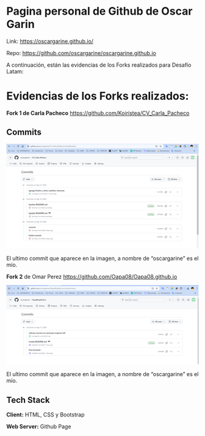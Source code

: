 
# Pagina personal de Github de Oscar Garin

Link: https://oscargarine.github.io/

Repo: https://github.com/oscargarine/oscargarine.github.io


A continuación, están las evidencias de los Forks realizados para Desafío Latam:

# Evidencias de los Forks realizados:

**Fork 1 de Carla Pacheco**
https://github.com/Koiristea/CV_Carla_Pacheco


## Commits

![Evidencia de commit Fork 1](/assets/img/EvidenciaCommits1.png)

El ultimo commit que aparece en la imagen, a nombre de “oscargarine” es el mío.



**Fork 2** de Omar Perez
https://github.com/Oapa08/Oapa08.github.io

![Evidencia de commit Fork 2](/assets/img/EvidenciaCommits2.png)

 
El ultimo commit que aparece en la imagen, a nombre de “oscargarine” es el mío.


## Tech Stack

**Client:** HTML, CSS y Bootstrap

**Web Server:** Github Page

